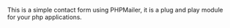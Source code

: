 This is a simple contact form using PHPMailer, it is a plug and play module for your php applications. 
